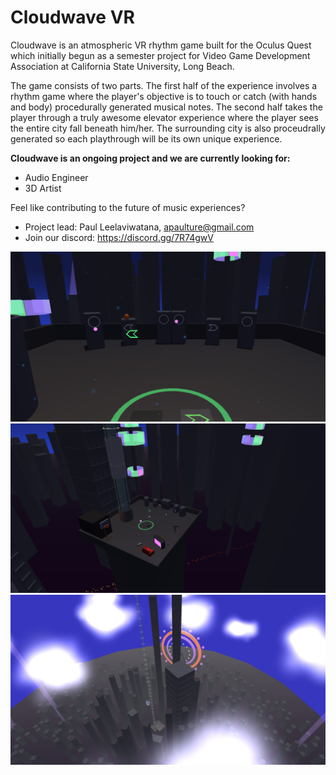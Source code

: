 # Cloudwave VR
Cloudwave is an atmospheric VR rhythm game built for the Oculus Quest which initially begun as a semester project for Video Game Development Association at California State University, Long Beach.

The game consists of two parts. The first half of the experience involves a rhythm game where the player's objective is to touch or catch (with hands and body) procedurally generated musical notes. The second half takes the player through a truly awesome elevator experience where the player sees the entire city fall beneath him/her. The surrounding city is also proceudrally generated so each playthrough will be its own unique experience.

**Cloudwave is an ongoing project and we are currently looking for:**
- Audio Engineer
- 3D Artist

Feel like contributing to the future of music experiences?
- Project lead: Paul Leelaviwatana, apaulture@gmail.com
- Join our discord: https://discord.gg/7R74gwV

![Screenshot](https://github.com/Apaulture/Cloudwave/blob/master/screenshot1.png)
![Screenshot](https://github.com/Apaulture/Cloudwave/blob/master/screenshot2.png)
![Screenshot](https://github.com/Apaulture/Cloudwave/blob/master/screenshot3.png)
